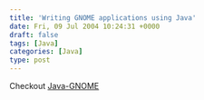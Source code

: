 ```yaml
---
title: 'Writing GNOME applications using Java'
date: Fri, 09 Jul 2004 10:24:31 +0000
draft: false
tags: [Java]
categories: [Java]
type: post
---
```


Checkout [Java-GNOME](http://java-gnome.sourceforge.net/)